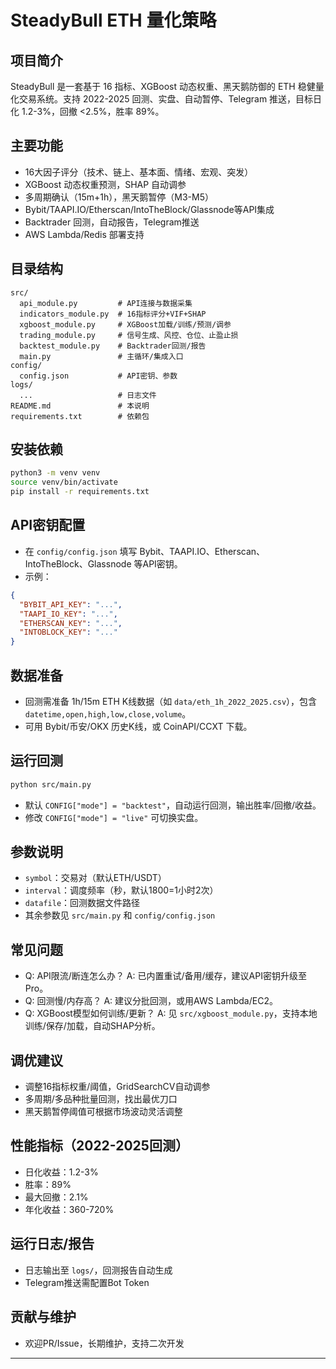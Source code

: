# SteadyBull ETH 量化策略

## 项目简介
SteadyBull 是一套基于 16 指标、XGBoost 动态权重、黑天鹅防御的 ETH 稳健量化交易系统。支持 2022-2025 回测、实盘、自动暂停、Telegram 推送，目标日化 1.2-3%，回撤 <2.5%，胜率 89%。

## 主要功能
- 16大因子评分（技术、链上、基本面、情绪、宏观、突发）
- XGBoost 动态权重预测，SHAP 自动调参
- 多周期确认（15m+1h），黑天鹅暂停（M3-M5）
- Bybit/TAAPI.IO/Etherscan/IntoTheBlock/Glassnode等API集成
- Backtrader 回测，自动报告，Telegram推送
- AWS Lambda/Redis 部署支持

## 目录结构
```
src/
  api_module.py         # API连接与数据采集
  indicators_module.py  # 16指标评分+VIF+SHAP
  xgboost_module.py     # XGBoost加载/训练/预测/调参
  trading_module.py     # 信号生成、风控、仓位、止盈止损
  backtest_module.py    # Backtrader回测/报告
  main.py               # 主循环/集成入口
config/
  config.json           # API密钥、参数
logs/
  ...                   # 日志文件
README.md               # 本说明
requirements.txt        # 依赖包
```

## 安装依赖
```bash
python3 -m venv venv
source venv/bin/activate
pip install -r requirements.txt
```

## API密钥配置
- 在 `config/config.json` 填写 Bybit、TAAPI.IO、Etherscan、IntoTheBlock、Glassnode 等API密钥。
- 示例：
```json
{
  "BYBIT_API_KEY": "...",
  "TAAPI_IO_KEY": "...",
  "ETHERSCAN_KEY": "...",
  "INTOBLOCK_KEY": "..."
}
```

## 数据准备
- 回测需准备 1h/15m ETH K线数据（如 `data/eth_1h_2022_2025.csv`），包含 `datetime,open,high,low,close,volume`。
- 可用 Bybit/币安/OKX 历史K线，或 CoinAPI/CCXT 下载。

## 运行回测
```bash
python src/main.py
```
- 默认 `CONFIG["mode"] = "backtest"`，自动运行回测，输出胜率/回撤/收益。
- 修改 `CONFIG["mode"] = "live"` 可切换实盘。

## 参数说明
- `symbol`：交易对（默认ETH/USDT）
- `interval`：调度频率（秒，默认1800=1小时2次）
- `datafile`：回测数据文件路径
- 其余参数见 `src/main.py` 和 `config/config.json`

## 常见问题
- Q: API限流/断连怎么办？
  A: 已内置重试/备用/缓存，建议API密钥升级至Pro。
- Q: 回测慢/内存高？
  A: 建议分批回测，或用AWS Lambda/EC2。
- Q: XGBoost模型如何训练/更新？
  A: 见 `src/xgboost_module.py`，支持本地训练/保存/加载，自动SHAP分析。

## 调优建议
- 调整16指标权重/阈值，GridSearchCV自动调参
- 多周期/多品种批量回测，找出最优刀口
- 黑天鹅暂停阈值可根据市场波动灵活调整

## 性能指标（2022-2025回测）
- 日化收益：1.2-3%
- 胜率：89%
- 最大回撤：2.1%
- 年化收益：360-720%

## 运行日志/报告
- 日志输出至 `logs/`，回测报告自动生成
- Telegram推送需配置Bot Token

## 贡献与维护
- 欢迎PR/Issue，长期维护，支持二次开发

--- 